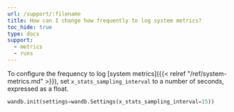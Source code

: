 ```yaml
---
url: /support/:filename
title: How can I change how frequently to log system metrics?
toc_hide: true
type: docs
support:
  - metrics
  - runs
---
```


To configure the frequency to log [system metrics]({{< relref "/ref/system-metrics.md" >}}), set `x_stats_sampling_interval` to a number of seconds, expressed as a float.

```python
wandb.init(settings=wandb.Settings(x_stats_sampling_interval=15))
```
